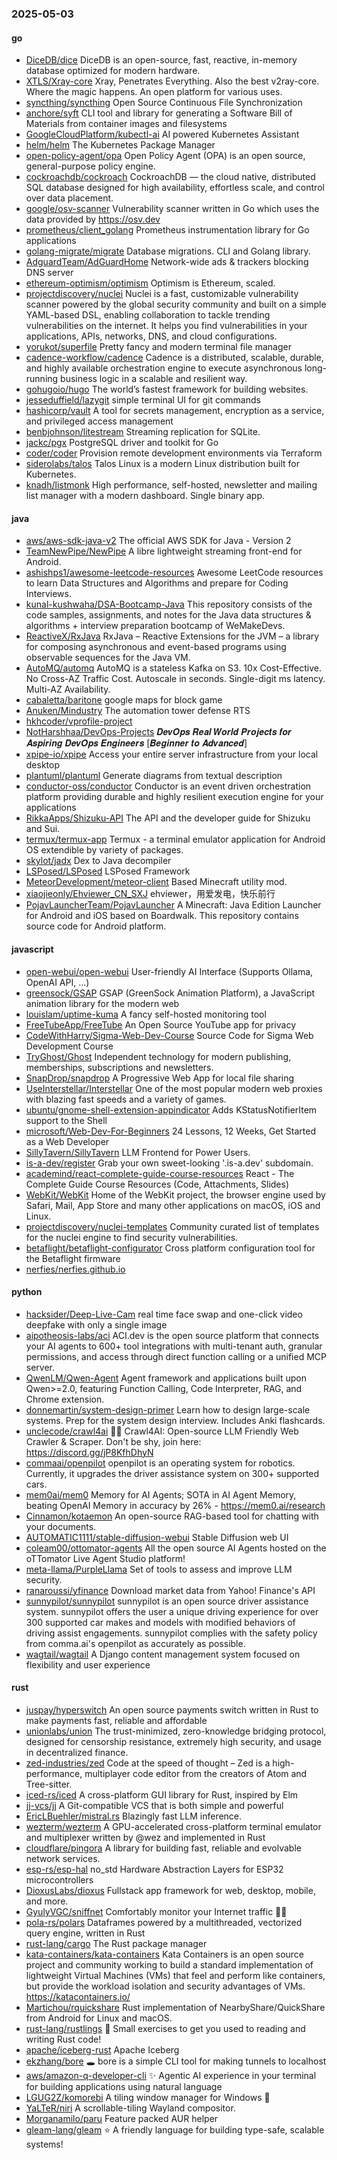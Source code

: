 ### 2025-05-03

#### go
* [DiceDB/dice](https://github.com/DiceDB/dice) DiceDB is an open-source, fast, reactive, in-memory database optimized for modern hardware.
* [XTLS/Xray-core](https://github.com/XTLS/Xray-core) Xray, Penetrates Everything. Also the best v2ray-core. Where the magic happens. An open platform for various uses.
* [syncthing/syncthing](https://github.com/syncthing/syncthing) Open Source Continuous File Synchronization
* [anchore/syft](https://github.com/anchore/syft) CLI tool and library for generating a Software Bill of Materials from container images and filesystems
* [GoogleCloudPlatform/kubectl-ai](https://github.com/GoogleCloudPlatform/kubectl-ai) AI powered Kubernetes Assistant
* [helm/helm](https://github.com/helm/helm) The Kubernetes Package Manager
* [open-policy-agent/opa](https://github.com/open-policy-agent/opa) Open Policy Agent (OPA) is an open source, general-purpose policy engine.
* [cockroachdb/cockroach](https://github.com/cockroachdb/cockroach) CockroachDB — the cloud native, distributed SQL database designed for high availability, effortless scale, and control over data placement.
* [google/osv-scanner](https://github.com/google/osv-scanner) Vulnerability scanner written in Go which uses the data provided by https://osv.dev
* [prometheus/client_golang](https://github.com/prometheus/client_golang) Prometheus instrumentation library for Go applications
* [golang-migrate/migrate](https://github.com/golang-migrate/migrate) Database migrations. CLI and Golang library.
* [AdguardTeam/AdGuardHome](https://github.com/AdguardTeam/AdGuardHome) Network-wide ads & trackers blocking DNS server
* [ethereum-optimism/optimism](https://github.com/ethereum-optimism/optimism) Optimism is Ethereum, scaled.
* [projectdiscovery/nuclei](https://github.com/projectdiscovery/nuclei) Nuclei is a fast, customizable vulnerability scanner powered by the global security community and built on a simple YAML-based DSL, enabling collaboration to tackle trending vulnerabilities on the internet. It helps you find vulnerabilities in your applications, APIs, networks, DNS, and cloud configurations.
* [yorukot/superfile](https://github.com/yorukot/superfile) Pretty fancy and modern terminal file manager
* [cadence-workflow/cadence](https://github.com/cadence-workflow/cadence) Cadence is a distributed, scalable, durable, and highly available orchestration engine to execute asynchronous long-running business logic in a scalable and resilient way.
* [gohugoio/hugo](https://github.com/gohugoio/hugo) The world’s fastest framework for building websites.
* [jesseduffield/lazygit](https://github.com/jesseduffield/lazygit) simple terminal UI for git commands
* [hashicorp/vault](https://github.com/hashicorp/vault) A tool for secrets management, encryption as a service, and privileged access management
* [benbjohnson/litestream](https://github.com/benbjohnson/litestream) Streaming replication for SQLite.
* [jackc/pgx](https://github.com/jackc/pgx) PostgreSQL driver and toolkit for Go
* [coder/coder](https://github.com/coder/coder) Provision remote development environments via Terraform
* [siderolabs/talos](https://github.com/siderolabs/talos) Talos Linux is a modern Linux distribution built for Kubernetes.
* [knadh/listmonk](https://github.com/knadh/listmonk) High performance, self-hosted, newsletter and mailing list manager with a modern dashboard. Single binary app.

#### java
* [aws/aws-sdk-java-v2](https://github.com/aws/aws-sdk-java-v2) The official AWS SDK for Java - Version 2
* [TeamNewPipe/NewPipe](https://github.com/TeamNewPipe/NewPipe) A libre lightweight streaming front-end for Android.
* [ashishps1/awesome-leetcode-resources](https://github.com/ashishps1/awesome-leetcode-resources) Awesome LeetCode resources to learn Data Structures and Algorithms and prepare for Coding Interviews.
* [kunal-kushwaha/DSA-Bootcamp-Java](https://github.com/kunal-kushwaha/DSA-Bootcamp-Java) This repository consists of the code samples, assignments, and notes for the Java data structures & algorithms + interview preparation bootcamp of WeMakeDevs.
* [ReactiveX/RxJava](https://github.com/ReactiveX/RxJava) RxJava – Reactive Extensions for the JVM – a library for composing asynchronous and event-based programs using observable sequences for the Java VM.
* [AutoMQ/automq](https://github.com/AutoMQ/automq) AutoMQ is a stateless Kafka on S3. 10x Cost-Effective. No Cross-AZ Traffic Cost. Autoscale in seconds. Single-digit ms latency. Multi-AZ Availability.
* [cabaletta/baritone](https://github.com/cabaletta/baritone) google maps for block game
* [Anuken/Mindustry](https://github.com/Anuken/Mindustry) The automation tower defense RTS
* [hkhcoder/vprofile-project](https://github.com/hkhcoder/vprofile-project)
* [NotHarshhaa/DevOps-Projects](https://github.com/NotHarshhaa/DevOps-Projects) 𝑫𝒆𝒗𝑶𝒑𝒔 𝑹𝒆𝒂𝒍 𝑾𝒐𝒓𝒍𝒅 𝑷𝒓𝒐𝒋𝒆𝒄𝒕𝒔 𝒇𝒐𝒓 𝑨𝒔𝒑𝒊𝒓𝒊𝒏𝒈 𝑫𝒆𝒗𝑶𝒑𝒔 𝑬𝒏𝒈𝒊𝒏𝒆𝒆𝒓𝒔 [𝑩𝒆𝒈𝒊𝒏𝒏𝒆𝒓 𝒕𝒐 𝑨𝒅𝒗𝒂𝒏𝒄𝒆𝒅]
* [xpipe-io/xpipe](https://github.com/xpipe-io/xpipe) Access your entire server infrastructure from your local desktop
* [plantuml/plantuml](https://github.com/plantuml/plantuml) Generate diagrams from textual description
* [conductor-oss/conductor](https://github.com/conductor-oss/conductor) Conductor is an event driven orchestration platform providing durable and highly resilient execution engine for your applications
* [RikkaApps/Shizuku-API](https://github.com/RikkaApps/Shizuku-API) The API and the developer guide for Shizuku and Sui.
* [termux/termux-app](https://github.com/termux/termux-app) Termux - a terminal emulator application for Android OS extendible by variety of packages.
* [skylot/jadx](https://github.com/skylot/jadx) Dex to Java decompiler
* [LSPosed/LSPosed](https://github.com/LSPosed/LSPosed) LSPosed Framework
* [MeteorDevelopment/meteor-client](https://github.com/MeteorDevelopment/meteor-client) Based Minecraft utility mod.
* [xiaojieonly/Ehviewer_CN_SXJ](https://github.com/xiaojieonly/Ehviewer_CN_SXJ) ehviewer，用爱发电，快乐前行
* [PojavLauncherTeam/PojavLauncher](https://github.com/PojavLauncherTeam/PojavLauncher) A Minecraft: Java Edition Launcher for Android and iOS based on Boardwalk. This repository contains source code for Android platform.

#### javascript
* [open-webui/open-webui](https://github.com/open-webui/open-webui) User-friendly AI Interface (Supports Ollama, OpenAI API, ...)
* [greensock/GSAP](https://github.com/greensock/GSAP) GSAP (GreenSock Animation Platform), a JavaScript animation library for the modern web
* [louislam/uptime-kuma](https://github.com/louislam/uptime-kuma) A fancy self-hosted monitoring tool
* [FreeTubeApp/FreeTube](https://github.com/FreeTubeApp/FreeTube) An Open Source YouTube app for privacy
* [CodeWithHarry/Sigma-Web-Dev-Course](https://github.com/CodeWithHarry/Sigma-Web-Dev-Course) Source Code for Sigma Web Development Course
* [TryGhost/Ghost](https://github.com/TryGhost/Ghost) Independent technology for modern publishing, memberships, subscriptions and newsletters.
* [SnapDrop/snapdrop](https://github.com/SnapDrop/snapdrop) A Progressive Web App for local file sharing
* [UseInterstellar/Interstellar](https://github.com/UseInterstellar/Interstellar) One of the most popular modern web proxies with blazing fast speeds and a variety of games.
* [ubuntu/gnome-shell-extension-appindicator](https://github.com/ubuntu/gnome-shell-extension-appindicator) Adds KStatusNotifierItem support to the Shell
* [microsoft/Web-Dev-For-Beginners](https://github.com/microsoft/Web-Dev-For-Beginners) 24 Lessons, 12 Weeks, Get Started as a Web Developer
* [SillyTavern/SillyTavern](https://github.com/SillyTavern/SillyTavern) LLM Frontend for Power Users.
* [is-a-dev/register](https://github.com/is-a-dev/register) Grab your own sweet-looking '.is-a.dev' subdomain.
* [academind/react-complete-guide-course-resources](https://github.com/academind/react-complete-guide-course-resources) React - The Complete Guide Course Resources (Code, Attachments, Slides)
* [WebKit/WebKit](https://github.com/WebKit/WebKit) Home of the WebKit project, the browser engine used by Safari, Mail, App Store and many other applications on macOS, iOS and Linux.
* [projectdiscovery/nuclei-templates](https://github.com/projectdiscovery/nuclei-templates) Community curated list of templates for the nuclei engine to find security vulnerabilities.
* [betaflight/betaflight-configurator](https://github.com/betaflight/betaflight-configurator) Cross platform configuration tool for the Betaflight firmware
* [nerfies/nerfies.github.io](https://github.com/nerfies/nerfies.github.io)

#### python
* [hacksider/Deep-Live-Cam](https://github.com/hacksider/Deep-Live-Cam) real time face swap and one-click video deepfake with only a single image
* [aipotheosis-labs/aci](https://github.com/aipotheosis-labs/aci) ACI.dev is the open source platform that connects your AI agents to 600+ tool integrations with multi-tenant auth, granular permissions, and access through direct function calling or a unified MCP server.
* [QwenLM/Qwen-Agent](https://github.com/QwenLM/Qwen-Agent) Agent framework and applications built upon Qwen>=2.0, featuring Function Calling, Code Interpreter, RAG, and Chrome extension.
* [donnemartin/system-design-primer](https://github.com/donnemartin/system-design-primer) Learn how to design large-scale systems. Prep for the system design interview. Includes Anki flashcards.
* [unclecode/crawl4ai](https://github.com/unclecode/crawl4ai) 🚀🤖 Crawl4AI: Open-source LLM Friendly Web Crawler & Scraper. Don't be shy, join here: https://discord.gg/jP8KfhDhyN
* [commaai/openpilot](https://github.com/commaai/openpilot) openpilot is an operating system for robotics. Currently, it upgrades the driver assistance system on 300+ supported cars.
* [mem0ai/mem0](https://github.com/mem0ai/mem0) Memory for AI Agents; SOTA in AI Agent Memory, beating OpenAI Memory in accuracy by 26% - https://mem0.ai/research
* [Cinnamon/kotaemon](https://github.com/Cinnamon/kotaemon) An open-source RAG-based tool for chatting with your documents.
* [AUTOMATIC1111/stable-diffusion-webui](https://github.com/AUTOMATIC1111/stable-diffusion-webui) Stable Diffusion web UI
* [coleam00/ottomator-agents](https://github.com/coleam00/ottomator-agents) All the open source AI Agents hosted on the oTTomator Live Agent Studio platform!
* [meta-llama/PurpleLlama](https://github.com/meta-llama/PurpleLlama) Set of tools to assess and improve LLM security.
* [ranaroussi/yfinance](https://github.com/ranaroussi/yfinance) Download market data from Yahoo! Finance's API
* [sunnypilot/sunnypilot](https://github.com/sunnypilot/sunnypilot) sunnypilot is an open source driver assistance system. sunnypilot offers the user a unique driving experience for over 300 supported car makes and models with modified behaviors of driving assist engagements. sunnypilot complies with the safety policy from comma.ai's openpilot as accurately as possible.
* [wagtail/wagtail](https://github.com/wagtail/wagtail) A Django content management system focused on flexibility and user experience

#### rust
* [juspay/hyperswitch](https://github.com/juspay/hyperswitch) An open source payments switch written in Rust to make payments fast, reliable and affordable
* [unionlabs/union](https://github.com/unionlabs/union) The trust-minimized, zero-knowledge bridging protocol, designed for censorship resistance, extremely high security, and usage in decentralized finance.
* [zed-industries/zed](https://github.com/zed-industries/zed) Code at the speed of thought – Zed is a high-performance, multiplayer code editor from the creators of Atom and Tree-sitter.
* [iced-rs/iced](https://github.com/iced-rs/iced) A cross-platform GUI library for Rust, inspired by Elm
* [jj-vcs/jj](https://github.com/jj-vcs/jj) A Git-compatible VCS that is both simple and powerful
* [EricLBuehler/mistral.rs](https://github.com/EricLBuehler/mistral.rs) Blazingly fast LLM inference.
* [wezterm/wezterm](https://github.com/wezterm/wezterm) A GPU-accelerated cross-platform terminal emulator and multiplexer written by @wez and implemented in Rust
* [cloudflare/pingora](https://github.com/cloudflare/pingora) A library for building fast, reliable and evolvable network services.
* [esp-rs/esp-hal](https://github.com/esp-rs/esp-hal) no_std Hardware Abstraction Layers for ESP32 microcontrollers
* [DioxusLabs/dioxus](https://github.com/DioxusLabs/dioxus) Fullstack app framework for web, desktop, mobile, and more.
* [GyulyVGC/sniffnet](https://github.com/GyulyVGC/sniffnet) Comfortably monitor your Internet traffic 🕵️‍♂️
* [pola-rs/polars](https://github.com/pola-rs/polars) Dataframes powered by a multithreaded, vectorized query engine, written in Rust
* [rust-lang/cargo](https://github.com/rust-lang/cargo) The Rust package manager
* [kata-containers/kata-containers](https://github.com/kata-containers/kata-containers) Kata Containers is an open source project and community working to build a standard implementation of lightweight Virtual Machines (VMs) that feel and perform like containers, but provide the workload isolation and security advantages of VMs. https://katacontainers.io/
* [Martichou/rquickshare](https://github.com/Martichou/rquickshare) Rust implementation of NearbyShare/QuickShare from Android for Linux and macOS.
* [rust-lang/rustlings](https://github.com/rust-lang/rustlings) 🦀 Small exercises to get you used to reading and writing Rust code!
* [apache/iceberg-rust](https://github.com/apache/iceberg-rust) Apache Iceberg
* [ekzhang/bore](https://github.com/ekzhang/bore) 🕳 bore is a simple CLI tool for making tunnels to localhost
* [aws/amazon-q-developer-cli](https://github.com/aws/amazon-q-developer-cli) ✨ Agentic AI experience in your terminal for building applications using natural language
* [LGUG2Z/komorebi](https://github.com/LGUG2Z/komorebi) A tiling window manager for Windows 🍉
* [YaLTeR/niri](https://github.com/YaLTeR/niri) A scrollable-tiling Wayland compositor.
* [Morganamilo/paru](https://github.com/Morganamilo/paru) Feature packed AUR helper
* [gleam-lang/gleam](https://github.com/gleam-lang/gleam) ⭐️ A friendly language for building type-safe, scalable systems!
